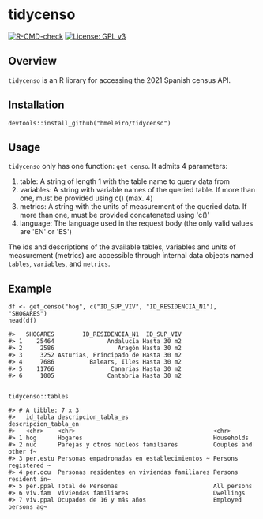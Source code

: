 # tidycenso

<!-- badges: start -->

[![R-CMD-check](https://github.com/hmeleiro/tidycenso/actions/workflows/R-CMD-check.yaml/badge.svg)](https://github.com/hmeleiro/tidycenso/actions/workflows/R-CMD-check.yaml) [![License: GPL v3](https://img.shields.io/badge/License-GPLv3-blue.svg)](https://www.gnu.org/licenses/gpl-3.0)

<!-- badges: end -->

## Overview

`tidycenso` is an R library for accessing the 2021 Spanish census API.

## Installation

```         
devtools::install_github("hmeleiro/tidycenso")
```

## Usage

`tidycenso` only has one function: `get_censo`. It admits 4 parameters:

1.  table: A string of length 1 with the table name to query data from
2.  variables: A string with variable names of the queried table. If more than one, must be provided using c() (max. 4)
3.  metrics: A string with the units of measurement of the queried data. If more than one, must be provided concatenated using 'c()'
4.  language: The language used in the request body (the only valid values are 'EN' or 'ES')

The ids and descriptions of the available tables, variables and units of measurement (metrics) are accessible through internal data objects named `tables`, `variables`, and `metrics`.

## Example

```         
df <- get_censo("hog", c("ID_SUP_VIV", "ID_RESIDENCIA_N1"), "SHOGARES")
head(df)

#>   SHOGARES        ID_RESIDENCIA_N1  ID_SUP_VIV
#> 1    25464               Andalucía Hasta 30 m2
#> 2     2586                  Aragón Hasta 30 m2
#> 3     3252 Asturias, Principado de Hasta 30 m2
#> 4     7686          Balears, Illes Hasta 30 m2
#> 5    11766                Canarias Hasta 30 m2
#> 6     1005               Cantabria Hasta 30 m2

        
tidycenso::tables

#> # A tibble: 7 x 3
#>   id_tabla descripcion_tabla_es                        descripcion_tabla_en
#>   <chr>    <chr>                                       <chr>               
#> 1 hog      Hogares                                     Households          
#> 2 nuc      Parejas y otros núcleos familiares          Couples and other f~
#> 3 per.estu Personas empadronadas en establecimientos ~ Persons registered ~
#> 4 per.ocu  Personas residentes en viviendas familiares Persons resident in~
#> 5 per.ppal Total de Personas                           All persons         
#> 6 viv.fam  Viviendas familiares                        Dwellings           
#> 7 viv.ppal Ocupados de 16 y más años                   Employed persons ag~
```
